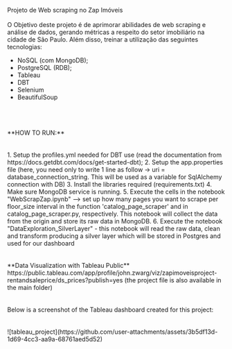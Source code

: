 Projeto de Web scraping no Zap Imóveis
<br>
<br>
O Objetivo deste projeto é de aprimorar abilidades de web scraping e análise de dados, gerando métricas a respeito do setor imobiliário na cidade de São Paulo. 
Além disso, treinar a utilização das seguintes tecnologias:
<br>
* NoSQL (com MongoDB);
* PostgreSQL (RDB);
* Tableau
* DBT
* Selenium
* BeautifulSoup
<br>
<br>
<br>
**HOW TO RUN:**
<br>
<br>
<br>
1. Setup the profiles.yml needed for DBT use (read the documentation from https://docs.getdbt.com/docs/get-started-dbt); 
2. Setup the app.properties file (here, you need only to write 1 line as follow -> uri = database_connection_string. This will be used as a variable for SqlAlchemy connection with DB)
3. Install the libraries required (requirements.txt)
4. Make sure MongoDB service is running.
5. Execute the cells in the notebook "WebScrapZap.ipynb" --> set up how many pages you want to scrape per floor_size interval in the function 'catalog_page_scraper' and in catalog_page_scraper.py, respectively. This notebook will collect the data from the origin and store its raw data in MongoDB. 
6. Execute the notebook "DataExploration_SilverLayer" - this notebook will read the raw data, clean and transform producing a silver layer which will be stored in Postgres and used for our dashboard 
<br>
<br>
<br>
**Data Visualization with Tableau Public**
https://public.tableau.com/app/profile/john.zwarg/viz/zapimoveisproject-rentandsaleprice/ds_prices?publish=yes (the project file is also available in the main folder)
<br>
<br>
<br>
Below is a screenshot of the Tableau dashboard created for this project:
<br>
<br>
<br>
![tableau_project](https://github.com/user-attachments/assets/3b5df13d-1d69-4cc3-aa9a-68761aed5d52)
